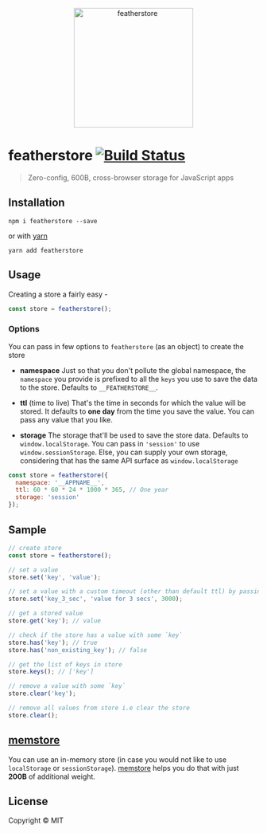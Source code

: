 <p align="center">
  <img src="https://i.imgur.com/zBOHP46t.png" height="240" alt="featherstore">  
</p>

# featherstore [![Build Status](https://travis-ci.com/thebrokenfinger/featherstore.svg?branch=main)](https://travis-ci.com/thebrokenfinger/featherstore)

> Zero-config, 600B, cross-browser storage for JavaScript apps

## Installation

`npm i featherstore --save`

or with [yarn](https://yarnpkg.com)

`yarn add featherstore`

## Usage

Creating a store a fairly easy -

```javascript
const store = featherstore();
```

### Options

You can pass in few options to `featherstore` (as an object) to create the store

- **namespace**
  Just so that you don't pollute the global namespace, the `namespace` you provide is prefixed to all the `keys` you use to save the data to the store. Defaults to `__FEATHERSTORE__`.

- **ttl** (time to live)
  That's the time in seconds for which the value will be stored. It defaults to **one day** from the time you save the value. You can pass any value that you like.

- **storage**
  The storage that'll be used to save the store data. Defaults to `window.localStorage`. You can pass in `'session'` to use `window.sessionStorage`. Else, you can supply your own storage, considering that has the same API surface as `window.localStorage`

```javascript
const store = featherstore({
  namespace: '__APPNAME__',
  ttl: 60 * 60 * 24 * 1000 * 365, // One year
  storage: 'session'
});
```

## Sample

```javascript
// create store
const store = featherstore();

// set a value
store.set('key', 'value');

// set a value with a custom timeout (other than default ttl) by passing ttl as third argument
store.set('key_3_sec', 'value for 3 secs', 3000);

// get a stored value
store.get('key'); // value

// check if the store has a value with some `key`
store.has('key'); // true
store.has('non_existing_key'); // false

// get the list of keys in store
store.keys(); // ['key']

// remove a value with some `key`
store.clear('key');

// remove all values from store i.e clear the store
store.clear();
```

## [memstore](https://npm.im/featherstore-plugin-memstore)

You can use an in-memory store (in case you would not like to use `localStorage` or `sessionStorage`). [memstore](https://npm.im/featherstore-plugin-memstore) helps you do that with just **200B** of additional weight.

## License

Copyright © MIT
